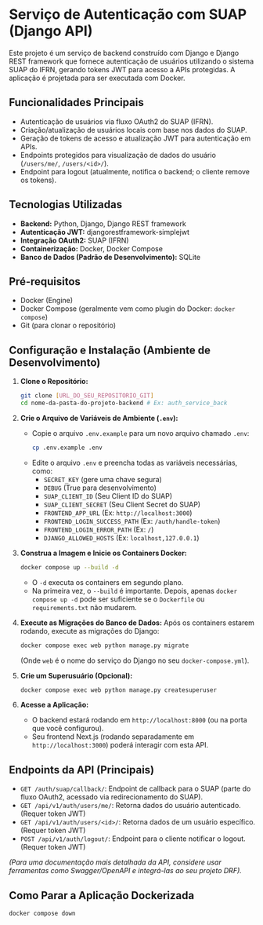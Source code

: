 # Serviço de Autenticação com SUAP (Django API)

Este projeto é um serviço de backend construído com Django e Django REST framework que fornece autenticação de usuários utilizando o sistema SUAP do IFRN, gerando tokens JWT para acesso a APIs protegidas. A aplicação é projetada para ser executada com Docker.

## Funcionalidades Principais

- Autenticação de usuários via fluxo OAuth2 do SUAP (IFRN).
- Criação/atualização de usuários locais com base nos dados do SUAP.
- Geração de tokens de acesso e atualização JWT para autenticação em APIs.
- Endpoints protegidos para visualização de dados do usuário (`/users/me/`, `/users/<id>/`).
- Endpoint para logout (atualmente, notifica o backend; o cliente remove os tokens).

## Tecnologias Utilizadas

- **Backend:** Python, Django, Django REST framework
- **Autenticação JWT:** djangorestframework-simplejwt
- **Integração OAuth2:** SUAP (IFRN)
- **Containerização:** Docker, Docker Compose
- **Banco de Dados (Padrão de Desenvolvimento):** SQLite

## Pré-requisitos

- Docker (Engine)
- Docker Compose (geralmente vem como plugin do Docker: `docker compose`)
- Git (para clonar o repositório)

## Configuração e Instalação (Ambiente de Desenvolvimento)

1.  **Clone o Repositório:**

    ```bash
    git clone [URL_DO_SEU_REPOSITORIO_GIT]
    cd nome-da-pasta-do-projeto-backend # Ex: auth_service_back
    ```

2.  **Crie o Arquivo de Variáveis de Ambiente (`.env`):**

    - Copie o arquivo `.env.example` para um novo arquivo chamado `.env`:
      ```bash
      cp .env.example .env
      ```
    - Edite o arquivo `.env` e preencha todas as variáveis necessárias, como:
      - `SECRET_KEY` (gere uma chave segura)
      - `DEBUG` (True para desenvolvimento)
      - `SUAP_CLIENT_ID` (Seu Client ID do SUAP)
      - `SUAP_CLIENT_SECRET` (Seu Client Secret do SUAP)
      - `FRONTEND_APP_URL` (Ex: `http://localhost:3000`)
      - `FRONTEND_LOGIN_SUCCESS_PATH` (Ex: `/auth/handle-token`)
      - `FRONTEND_LOGIN_ERROR_PATH` (Ex: `/`)
      - `DJANGO_ALLOWED_HOSTS` (Ex: `localhost,127.0.0.1`)

3.  **Construa a Imagem e Inicie os Containers Docker:**

    ```bash
    docker compose up --build -d
    ```

    - O `-d` executa os containers em segundo plano.
    - Na primeira vez, o `--build` é importante. Depois, apenas `docker compose up -d` pode ser suficiente se o `Dockerfile` ou `requirements.txt` não mudarem.

4.  **Execute as Migrações do Banco de Dados:**
    Após os containers estarem rodando, execute as migrações do Django:

    ```bash
    docker compose exec web python manage.py migrate
    ```

    (Onde `web` é o nome do serviço do Django no seu `docker-compose.yml`).

5.  **Crie um Superusuário (Opcional):**

    ```bash
    docker compose exec web python manage.py createsuperuser
    ```

6.  **Acesse a Aplicação:**
    - O backend estará rodando em `http://localhost:8000` (ou na porta que você configurou).
    - Seu frontend Next.js (rodando separadamente em `http://localhost:3000`) poderá interagir com esta API.

## Endpoints da API (Principais)

- `GET /auth/suap/callback/`: Endpoint de callback para o SUAP (parte do fluxo OAuth2, acessado via redirecionamento do SUAP).
- `GET /api/v1/auth/users/me/`: Retorna dados do usuário autenticado. (Requer token JWT)
- `GET /api/v1/auth/users/<id>/`: Retorna dados de um usuário específico. (Requer token JWT)
- `POST /api/v1/auth/logout/`: Endpoint para o cliente notificar o logout. (Requer token JWT)

_(Para uma documentação mais detalhada da API, considere usar ferramentas como Swagger/OpenAPI e integrá-las ao seu projeto DRF)._

## Como Parar a Aplicação Dockerizada

```bash
docker compose down
```
